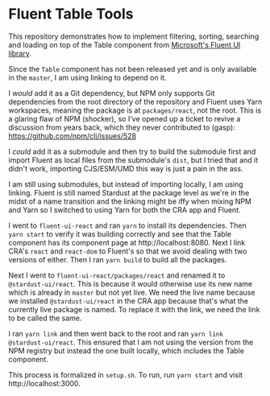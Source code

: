 # Fluent Table Tools

This repository demonstrates how to implement filtering, sorting, searching and loading on
top of the Table component from
[Microsoft's Fluent UI library](https://github.com/microsoft/fluent-ui-react).

Since the `Table` component has not been released yet and is only available in the `master`,
I am using linking to depend on it.

I _would_ add it as a Git dependency, but NPM only supports Git dependencies from the root
directory of the repository and Fluent uses Yarn workspaces, meaning the package is at
`packages/react`, not the root. This is a glaring flaw of NPM (shocker), so I've opened up
a ticket to revive a discussion from years back, which they never contributed to (gasp):
https://github.com/npm/cli/issues/528

I _could_ add it as a submodule and then try to build the submodule first and import Fluent
as local files from the submodule's `dist`, but I tried that and it didn't work, importing
CJS/ESM/UMD this way is just a pain in the ass.

I am still using submodules, but instead of importing locally, I am using linking. Fluent
is still named Stardust at the package level as we're in the midst of a name transition and
the linking might be iffy when mixing NPM and Yarn so I switched to using Yarn for both the
CRA app and Fluent.

I went to `fluent-ui-react` and ran `yarn` to install its dependencies. Then `yarn start` to
verify it was building correctly and see that the Table component has its component page at
http://localhost:8080. Next I link CRA's `react` and `react-dom` to Fluent's so that we avoid
dealing with two versions of either. Then I ran `yarn build` to build all the packages.

Next I went to `fluent-ui-react/packages/react` and renamed it to `@stardust-ui/react`. This
is because it would otherwise use its new name which is already in `master` but not yet live.
We need the live name because we installed `@stardust-ui/react` in the CRA app because that's
what the currently live package is named. To replace it with the link, we need the link to be
called the same.

I ran `yarn link` and then went back to the root and ran `yarn link @stardust-ui/react`. This
ensured that I am not using the version from the NPM registry but instead the one built locally,
which includes the Table component.

This process is formalized in `setup.sh`.
To run, run `yarn start` and visit http://localhost:3000.

